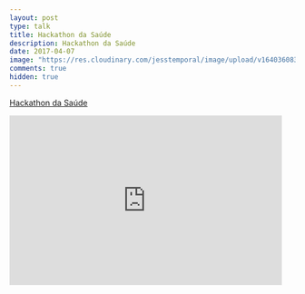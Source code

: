 ```yaml
---
layout: post
type: talk
title: Hackathon da Saúde
description: Hackathon da Saúde
date: 2017-04-07
image: "https://res.cloudinary.com/jesstemporal/image/upload/v1640360835/covers/palestra_kmgivn.png"
comments: true
hidden: true
---
```


[Hackathon da Saúde](http://fullstackers.com.br/2017-hackathon-saude/)

<iframe src="https://docs.google.com/presentation/d/1BIX7OPewYD3FrDNX0_NaBQNcUbXOZ1DJPoRQfc64UQg/embed?start=false&loop=false&delayms=60000" frameborder="0" width="480" height="299" allowfullscreen="true" mozallowfullscreen="true" webkitallowfullscreen="true"></iframe>
